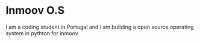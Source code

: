 # Inmoov O.S
I am a coding student in Portugal and i am building a open source operating system in pythton for inmoov
